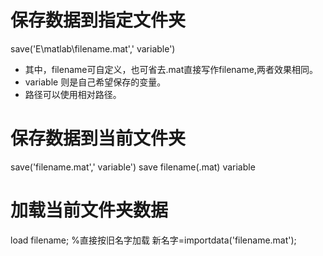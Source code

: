 # 保存数据到指定文件夹

save('E\matlab\filename.mat',' variable')
- 其中，filename可自定义，也可省去.mat直接写作filename,两者效果相同。
- variable 则是自己希望保存的变量。
- 路径可以使用相对路径。

# 保存数据到当前文件夹
save('filename.mat',' variable')
save filename(.mat) variable

# 加载当前文件夹数据
load filename; %直接按旧名字加载
新名字=importdata('filename.mat');